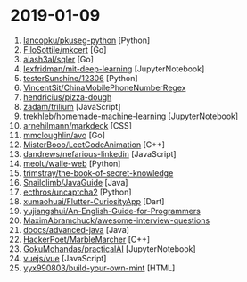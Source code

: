 # 2019-01-09

1. [lancopku/pkuseg-python](https://github.com/lancopku/pkuseg-python "python版本：高准确度中文分词工具，简单易用，跟现有开源工具相比大幅提高了分词的准确率。") [Python]
2. [FiloSottile/mkcert](https://github.com/FiloSottile/mkcert "A simple zero-config tool to make locally trusted development certificates with any names you'd like.") [Go]
3. [alash3al/sqler](https://github.com/alash3al/sqler "write APIs using direct SQL queries with no hassle, let's rethink about SQL") [Go]
4. [lexfridman/mit-deep-learning](https://github.com/lexfridman/mit-deep-learning "Tutorials, assignments, and competitions for MIT Deep Learning related courses.") [JupyterNotebook]
5. [testerSunshine/12306](https://github.com/testerSunshine/12306 "12306智能刷票，订票") [Python]
6. [VincentSit/ChinaMobilePhoneNumberRegex](https://github.com/VincentSit/ChinaMobilePhoneNumberRegex "Regular expressions that match the mobile phone number in mainland China. / 一组匹配中国大陆手机号码的正则表达式。") 
7. [hendricius/pizza-dough](https://github.com/hendricius/pizza-dough "This recipe is dedicated to helping you make the best possible pizza dough for Neapolitan pizza.") 
8. [zadam/trilium](https://github.com/zadam/trilium "Build your personal knowledge base with Trilium Notes") [JavaScript]
9. [trekhleb/homemade-machine-learning](https://github.com/trekhleb/homemade-machine-learning "🤖 Python examples of popular machine learning algorithms with interactive Jupyter demos and math being explained") [JupyterNotebook]
10. [arnehilmann/markdeck](https://github.com/arnehilmann/markdeck "presentations as code - author cool slide decks, text-only, offline-ready, collaborative") [CSS]
11. [mmcloughlin/avo](https://github.com/mmcloughlin/avo "Generate x86 Assembly with Go") [Go]
12. [MisterBooo/LeetCodeAnimation](https://github.com/MisterBooo/LeetCodeAnimation "Demonstrate all the questions on LeetCode in the form of animation.（用动画的形式呈现解LeetCode题目的思路）") [C++]
13. [dandrews/nefarious-linkedin](https://github.com/dandrews/nefarious-linkedin "A look at how LinkedIn spies on its users.") [JavaScript]
14. [meolu/walle-web](https://github.com/meolu/walle-web "walle - 瓦力 开源项目代码部署平台") [Python]
15. [trimstray/the-book-of-secret-knowledge](https://github.com/trimstray/the-book-of-secret-knowledge "💫 A collection of awesome lists, manuals, blogs, hacks, one-liners, cli/web tools and more. Especially for System and Network Administrators, DevOps, Pentesters or Security Researchers.") 
16. [Snailclimb/JavaGuide](https://github.com/Snailclimb/JavaGuide "【Java学习+面试指南】 一份涵盖大部分Java程序员所需要掌握的核心知识。") [Java]
17. [ecthros/uncaptcha2](https://github.com/ecthros/uncaptcha2 "defeating the latest version of ReCaptcha with 91% accuracy") [Python]
18. [xumaohuai/Flutter-CuriosityApp](https://github.com/xumaohuai/Flutter-CuriosityApp "Flutter高仿好奇心日报") [Dart]
19. [yujiangshui/An-English-Guide-for-Programmers](https://github.com/yujiangshui/An-English-Guide-for-Programmers "专为程序员编写的英语学习指南。v1.0") 
20. [MaximAbramchuck/awesome-interview-questions](https://github.com/MaximAbramchuck/awesome-interview-questions "A curated awesome list of lists of interview questions. Feel free to contribute! 🎓") 
21. [doocs/advanced-java](https://github.com/doocs/advanced-java "😮 互联网 Java 工程师进阶知识完全扫盲") [Java]
22. [HackerPoet/MarbleMarcher](https://github.com/HackerPoet/MarbleMarcher "A Fractal Physics Game") [C++]
23. [GokuMohandas/practicalAI](https://github.com/GokuMohandas/practicalAI "📚A practical approach to learning machine learning.") [JupyterNotebook]
24. [vuejs/vue](https://github.com/vuejs/vue "🖖 Vue.js is a progressive, incrementally-adoptable JavaScript framework for building UI on the web.") [JavaScript]
25. [yyx990803/build-your-own-mint](https://github.com/yyx990803/build-your-own-mint "Build your own personal finance analytics using Plaid, Google Sheets and CircleCI.") [HTML]
